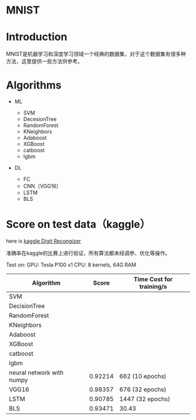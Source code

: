 MNIST
===
# Introduction
MNIST是机器学习和深度学习领域一个经典的数据集，对于这个数据集有很多种方法，这里提供一些方法供参考。
# Algorithms
* ML
  * SVM
  * DecesionTree
  * RandomForest
  * KNeighbors
  * Adaboost
  * XGBoost
  * catboost
  * lgbm
  
* DL
  * FC
  * CNN（VGG16）
  * LSTM
  * BLS

# Score on test data（kaggle）
here is [kaggle Digit Recongizer](https://www.kaggle.com/c/digit-recognizer)

准确率在kaggle的比赛上进行验证，所有算法都未经调参、优化等操作。

Test on: GPU: Tesla P100 x1
         CPU: 8 kernels, 64G RAM
         
|Algorithm|Score|Time Cost for training/s|
|--|--|--|
|SVM| | |
|DecisionTree| | |
|RandomForest|  | |
|KNeighbors| | |
| Adaboost | | |
|XGBoost| | |
|catboost | | |
|lgbm| | |
|neural network with numpy |0.92214 |662 (10 epochs)|
|VGG16|0.98357| 676 (32 epochs)|
|LSTM| 0.90785|1447 (32 epochs)|
|BLS|0.93471 |30.43|
